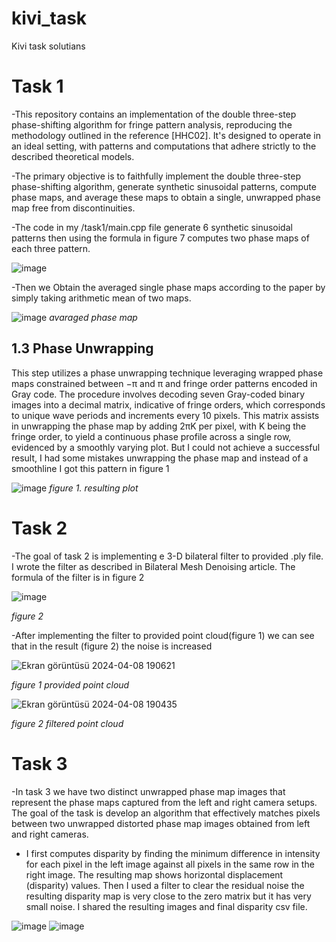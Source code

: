 # kivi_task
Kivi task solutians

# Task 1
-This repository contains an implementation of the double three-step phase-shifting algorithm for fringe pattern analysis, reproducing the methodology outlined in the reference [HHC02]. It's designed to operate in an ideal setting, with patterns and computations that adhere strictly to the described theoretical models.

-The primary objective is to faithfully implement the double three-step phase-shifting algorithm, generate synthetic sinusoidal patterns, compute phase maps, and average these maps to obtain a single, unwrapped phase map free from discontinuities.

-The code in my /task1/main.cpp file generate 6 synthetic sinusoidal patterns then using the formula in figure 7 computes two phase maps of each three pattern.

![image](https://github.com/Sametatak/kivi_task/assets/50046275/62dbb1f4-5aae-4d79-aa87-c5a30a1b82cc)

-Then we Obtain the averaged single phase maps according to the paper by simply taking arithmetic mean of two maps.

![image](https://github.com/Sametatak/kivi_task/assets/50046275/3cd36da2-2f2b-4ce1-a8c4-5deaa826d237)
 _avaraged phase map_

 1.3 Phase Unwrapping
 -
This step utilizes a phase unwrapping technique leveraging wrapped phase maps constrained between −π and π and fringe order patterns encoded in Gray code. The procedure involves decoding seven Gray-coded binary images into a decimal matrix, indicative of fringe orders, which corresponds to unique wave periods and increments every 10 pixels. This matrix assists in unwrapping the phase map by adding 2πK per pixel, with K being the fringe order, to yield a continuous phase profile across a single row, evidenced by a smoothly varying plot. But I could not achieve a successful result, I had some mistakes unwrapping the phase map and instead of a smoothline I got this pattern in figure 1

![image](https://github.com/Sametatak/kivi_task/assets/50046275/7af92d67-c557-4654-944f-c22a45ca80b7)
_figure 1. resulting plot_
# Task 2
-The goal of task 2 is implementing e 3-D bilateral filter to provided .ply file. I wrote the filter as described in Bilateral Mesh Denoising article. The formula of the filter is in figure 2 

![image](https://github.com/Sametatak/kivi_task/assets/50046275/4527ec5c-b8db-4745-b879-651b8b735725)

_figure 2_

-After implementing the filter to provided point cloud(figure 1) we can see that in the result (figure 2) the noise is increased

![Ekran görüntüsü 2024-04-08 190621](https://github.com/Sametatak/kivi_task/assets/50046275/14954651-f951-4ab2-9a2c-ecfb11a77e17)

_figure 1 provided point cloud_

![Ekran görüntüsü 2024-04-08 190435](https://github.com/Sametatak/kivi_task/assets/50046275/8f05071d-aa79-4d1f-977c-3d4a52ef90c9)

_figure 2 filtered point cloud_



# Task 3 
-In task 3 we have  two distinct unwrapped phase map images that represent the phase maps captured from the left and right camera setups. The goal of the task is develop an algorithm that effectively matches pixels between two unwrapped distorted phase map images obtained from left and right cameras.

- I first computes disparity by finding the minimum difference in intensity for each pixel in the left image against all pixels in the same row in the right image.
The resulting map shows horizontal displacement (disparity) values. Then I used a filter to clear the residual noise the resulting disparity map is very close to the zero matrix but it has very small noise. I shared the resulting images and final disparity csv file. 

![image](https://github.com/Sametatak/kivi_task/assets/50046275/283f7b5d-41ea-4740-8609-a7aafd9ab72f)
![image](https://github.com/Sametatak/kivi_task/assets/50046275/589dfb1f-614c-4db8-b36c-dd96ad26e97f)


